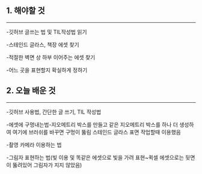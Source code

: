 ## 1. 해야할 것
---
-깃허브 글쓰는 법 및 TIL작성법 읽기

-스테인드 글라스, 책장 에셋 찾기

-적절한 벽면 상 하부 이어주는 에셋 찾기

-어느 곳을 표현할지 확실하게 정하기


## 2. 오늘 배운 것
---
-깃허브 사용법, 간단한 글 쓰기, TIL 작성법

-에셋에 구멍내는법-지오메트리 박스를 만들고 같은 지오메트리 박스를 하나 더 생성하여 여기에 브러쉬를 바꾸면 구멍이 뚫림
스테인드 글라스 표면 작업할때 이용했음

-촬영 카메라 이용하는 법

-그림자 표현하는 법(빛 이용 및 똑같은 에셋으로 빛을 가려 표현~퀵셀 에셋으로는 뒷면이 뚫려있어 그림자가 지지 않았음)

